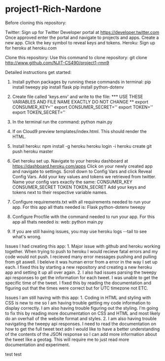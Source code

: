 # project1-Rich-Nardone

Before cloning this repository:

Twitter:
	Sign up for Twitter Developer portal at https://developer.twitter.com
	Once approved enter the portal and navigate to projects and apps.
	Create a new app.
	Click the key symbol to reveal keys and tokens.
Heroku:
	Sign up for heroku at heroku.com

Clone this repository: 
	Use this command to clone repository: git clone http://www.github.com/NJIT-CS490/project1-rmn9
	
Detailed instructions get started:

1. Install python packages by running these commands in terminal:
	pip install tweepy
	pip install flask
	pip install python-dotenv

2. Create file called 'keys.env' and write to the file:
   *** USE THESE VARIABLES AND FILE NAME EXACTLY DO NOT CHANGE **
	export CONSUMER_KEY=''
	export CONSUMER_SECRET=''
	export TOKEN=''
	export TOKEN_SECRET=''

3. In the terminal run the command:
	python main.py
	
4. If on Cloud9 preview templates/index.html. This should render the HTML.

5. Install heroku:
	npm install -g heroku
	heroku login -i
	heroku create
	git push heroku master
6. Get heroku set up.
	Navigate to your heroku dashboard at https://dashboard.heroku.com/apps
	Click on your newly created app and navigate to settings.
	Scroll down to Config Vars and click Reveal Config Vars.
	Add your key values and tokens we retrieved from twitter.
	Name your config vars exactly the same:
		CONSUMER_KEY
		CONSUMER_SECRET
		TOKEN
		TOKEN_SECRET
	Add your keys and tokens next to their respective variable names.
	
7. Configure requirements.txt with all requirements needed to run your app.
	For this app all thats needed is:
		Flask
		python-dotenv
		tweepy
8. Configure Procfile with the command needed to run your app.
	For this app all thats needed is:
		web: python main.py

9. If you are still having issues, you may use heroku logs --tail to see what's wrong.
	
	
Issues I had creating this app:
	1. Major issue with github and heroku working together. When trying to push to heroku I would recieve fatal errors and my code would not push. 
	   I recieved many error messages pushing and pulling from git aswell. I beleive it was human error from a error in the way I set up each. 
	   I fixed this by starting a new repository and creating a new heroku app and setting it up all over again.
	2. I also had issues parsing the tweepy api responses to get the information for each tweet. I was unable to get the specific time of the tweet.
	   I fixed this by reading the documentation and figuring out that the times were correct but for UTC timezone not ETC.

Issues I am still having with this app:
	1. Coding in HTML and styling with CSS is new to me so I am having trouble getting my code information to display correctly. I am also having trouble 
	   figuring out the styling. I'm going to fix this by reading more documentation on CSS and HTML and most likely do an overhall of the website format and styles.
	2. I am also having trouble navigating the tweepy api responses. I need to read the documentation on how to get the full tweet text adn I would like to have
	   a better understanding of the contents of the JSON response so I can add more information about the tweet like a geotag. This will require me to just read
	   more documentation and experiment.

test
test